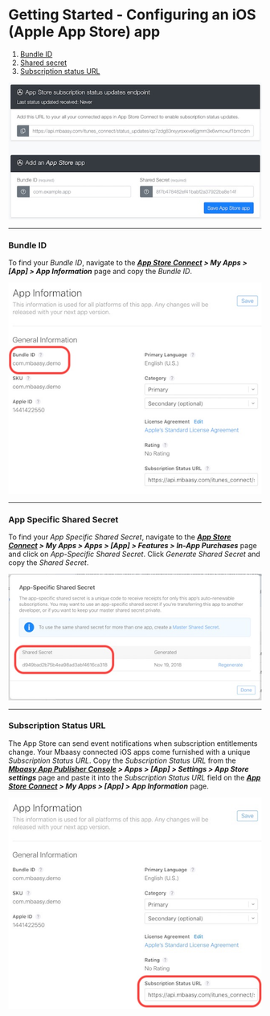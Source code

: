 # Getting Started - Configuring an iOS (Apple App Store) app

1. [Bundle ID](#bundle-id)
1. [Shared secret](#shared-secret)
1. [Subscription status URL](#subscription-status-url)

![App Store Settings](/assets/images/app_store/app_store_settings.jpg)

---

### Bundle ID

To find your *Bundle ID*, navigate to the ***[App Store Connect](https://appstoreconnect.apple.com) > My Apps > [App] > App Information*** page and copy the *Bundle ID*.

![Bundle ID](/assets/images/app_store/bundle_id.jpg)

---

### App Specific Shared Secret

To find your *App Specific Shared Secret*, navigate to the ***[App Store Connect](https://appstoreconnect.apple.com) > My Apps > Apps > [App] > Features > In-App Purchases*** page and click on *App-Specific Shared Secret*. Click *Generate Shared Secret* and copy the *Shared Secret*.

![Shared secret](/assets/images/app_store/shared_secret.jpg)

---

### Subscription Status URL

The App Store can send event notifications when subscription entitlements change. Your Mbaasy connected iOS apps come furnished with a unique *Subscription Status URL*. Copy the *Subscription Status URL* from the ***[Mbaasy App Publisher Console](https://console.mbaasy.com) > Apps > [App] > Settings > App Store settings*** page and paste it into the *Subscription Status URL* field on the ***[App Store Connect](https://appstoreconnect.apple.com) > My Apps > [App] > App Information*** page.

![Subscription Status URL](/assets/images/app_store/subscription_status_url.jpg)
